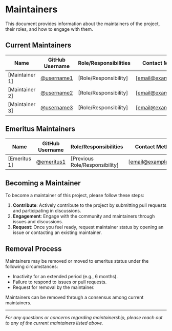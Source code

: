 # Maintainers

This document provides information about the maintainers of the project, their roles, and how to engage with them.

## Current Maintainers

| Name            | GitHub Username      | Role/Responsibilities                   | Contact Method          |
|-----------------|----------------------|-----------------------------------------|-------------------------|
| [Maintainer 1]  | [@username1](https://github.com/username1) | [Role/Responsibility]                  | [email@example.com]     |
| [Maintainer 2]  | [@username2](https://github.com/username2) | [Role/Responsibility]                  | [email@example.com]     |
| [Maintainer 3]  | [@username3](https://github.com/username3) | [Role/Responsibility]                  | [email@example.com]     |

## Emeritus Maintainers

| Name            | GitHub Username      | Role/Responsibilities                   | Contact Method          |
|-----------------|----------------------|-----------------------------------------|-------------------------|
| [Emeritus 1]    | [@emeritus1](https://github.com/emeritus1) | [Previous Role/Responsibility]         | [email@example.com]     |

## Becoming a Maintainer

To become a maintainer of this project, please follow these steps:

1. **Contribute**: Actively contribute to the project by submitting pull requests and participating in discussions.
2. **Engagement**: Engage with the community and maintainers through issues and discussions.
3. **Request**: Once you feel ready, request maintainer status by opening an issue or contacting an existing maintainer.

## Removal Process

Maintainers may be removed or moved to emeritus status under the following circumstances:

- Inactivity for an extended period (e.g., 6 months).
- Failure to respond to issues or pull requests.
- Request for removal by the maintainer.

Maintainers can be removed through a consensus among current maintainers.

---

*For any questions or concerns regarding maintainership, please reach out to any of the current maintainers listed above.*

